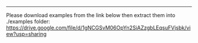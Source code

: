 
---
Please download examples from the link below then extract them into ./examples folder: 
https://drive.google.com/file/d/1gNCGSvM06OpYn2SiAZzgbLEqsuFVjsbk/view?usp=sharing
